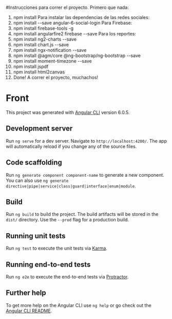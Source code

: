 #Instrucciones para correr el proyecto.
Primero que nada: 
1. npm install
Para instalar las dependencias de las redes sociales: 
2. npm install --save angular-6-social-login
Para Firebase: 
3. npm install firebase-tools -g
4. npm install angularfire2 firebase --save
Para los reportes:
5. npm install ng2-charts --save
6. npm install chart.js --save
7. npm install ngx-notification --save
8. npm install @agm/core @ng-bootstrap/ng-bootstrap --save
9. npm install moment-timezone --save
10. npm install jspdf 
11. npm install html2canvas
12. Done! A correr el proyecto, muchachos!

# Front

This project was generated with [Angular CLI](https://github.com/angular/angular-cli) version 6.0.5.

## Development server

Run `ng serve` for a dev server. Navigate to `http://localhost:4200/`. The app will automatically reload if you change any of the source files.

## Code scaffolding

Run `ng generate component component-name` to generate a new component. You can also use `ng generate directive|pipe|service|class|guard|interface|enum|module`.

## Build

Run `ng build` to build the project. The build artifacts will be stored in the `dist/` directory. Use the `--prod` flag for a production build.

## Running unit tests

Run `ng test` to execute the unit tests via [Karma](https://karma-runner.github.io).

## Running end-to-end tests

Run `ng e2e` to execute the end-to-end tests via [Protractor](http://www.protractortest.org/).

## Further help

To get more help on the Angular CLI use `ng help` or go check out the [Angular CLI README](https://github.com/angular/angular-cli/blob/master/README.md).

